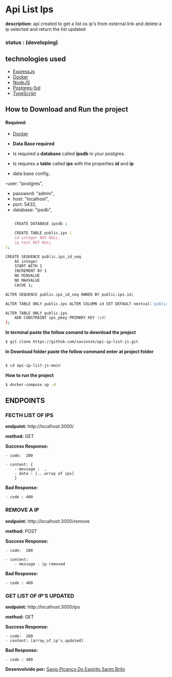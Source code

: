 # Api List Ips

**description:** api created to get a list os ip's from external link and delete a ip selected and return the list updated

### status : (developing)

## technologies used

- [ExpressJs](https://expressjs.com/)
- [Docker](https://www.docker.com/)
- [NodeJS](https://nodejs.org/pt-br/)
- [Postgres-Sql](https://www.postgresql.org/)
- [TypeScript](https://www.typescriptlang.org/)

## How to Download and Run the project

#### Required:
- [Docker](https://www.docker.com/)

- **Data Base required**

- Is required a **database** called **ipsdb** in your postgres.
- Is requires a **table** called **ips** with the properties **id** and  **ip**

- data base config..

-user: "postgres",
- password: "admin",
- host: "localhost",
- port: 5432,
- database: "ipsdb",

```zsh

    CREATE DATABASE ipsdb ;

    CREATE TABLE public.ips (
    id integer NOT NULL,
    ip text NOT NULL
);

CREATE SEQUENCE public.ips_id_seq
    AS integer
    START WITH 1
    INCREMENT BY 1
    NO MINVALUE
    NO MAXVALUE
    CACHE 1;

ALTER SEQUENCE public.ips_id_seq OWNED BY public.ips.id;

ALTER TABLE ONLY public.ips ALTER COLUMN id SET DEFAULT nextval('public.ips_id_seq'::regclass);

ALTER TABLE ONLY public.ips
    ADD CONSTRAINT ips_pkey PRIMARY KEY (id)
);

```


   
**In terminal paste the follow comand to download the project**

```zsh
$ git clone https://github.com/savinnsk/api-ip-list-js.git
```

**In Download folder paste the follow command enter at project folder**
```zsh

$ cd api-ip-list-js-main

```

**How to run the project**

```zsh
$ docker-compose up -d
```

## ENDPOINTS

### FECTH LIST OF IPS

**endpoint:**  http://localhost:3000/

**method:**  GET

**Success Response:**

    - code:  200

    - content: {
        - message :  ,
        - data : [...array of ips]
        }

**Bad Response:**

    - code : 400
    
    
### REMOVE A IP

**endpoint:**  http://localhost:3000/remove

**method:**  POST

**Success Response:**

    - code:  200
    
    - content: 
        - message : ip removed
        
**Bad Response:**

    - code : 400        

### GET LIST OF IP'S UPDATED

**endpoint:**  http://localhost:3000/ips

**method:**  GET

**Success Response:**

    - code:  200
    - content: [array_of_ip's_updated]
    
**Bad Response:**

    - code : 400    


**Desenvolvido por:** [Savio Picanço Do Espirito Santo Brito](https://www.linkedin.com/in/savio-pican%C3%A7o-b739a518a/)
